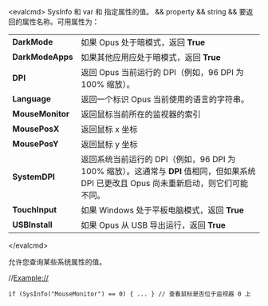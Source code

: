 \<evalcmd\> SysInfo 和 var 和 指定属性的值。 && property && string && 要返回的属性名称。可用属性为：

|                  |                                                                                                                                                                                                                                           |
|------------------|-------------------------------------------------------------------------------------------------------------------------------------------------------------------------------------------------------------------------------------------|
| **DarkMode**     | 如果 Opus 处于暗模式，返回 **True**                                                                                                                                                                                                  |
| **DarkModeApps** | 如果其他应用应处于暗模式，返回 **True**                                                                                                                                                                                     |
| **DPI**          | 返回 Opus 当前运行的 DPI（例如，96 DPI 为 100% 缩放）。                                                                                                                                                          |
| **Language**     | 返回一个标识 Opus 当前使用的语言的字符串。                                                                                                                                                                        |
| **MouseMonitor** | 返回鼠标当前所在的监视器的索引                                                                                                                                                                                        |
| **MousePosX**    | 返回鼠标 x 坐标                                                                                                                                                                                                                |
| **MousePosY**    | 返回鼠标 y 坐标                                                                                                                                                                                                                |
| **SystemDPI**    | 返回系统当前运行的 DPI（例如，96 DPI 为 100% 缩放）。这通常与 **DPI** 值相同，但如果系统 DPI 已更改且 Opus 尚未重新启动，则它们可能不同。 |
| **TouchInput**   | 如果 Windows 处于平板电脑模式，返回 **True**                                                                                                                                                                                             |
| **USBInstall**   | 如果 Opus 从 USB 导出运行，返回 **True**                                                                                                                                                                                     |

\</evalcmd\>

允许您查询某些系统属性的值。

//<Example://>

    if (SysInfo("MouseMonitor") == 0) { ... } // 查看鼠标是否位于监视器 0 上